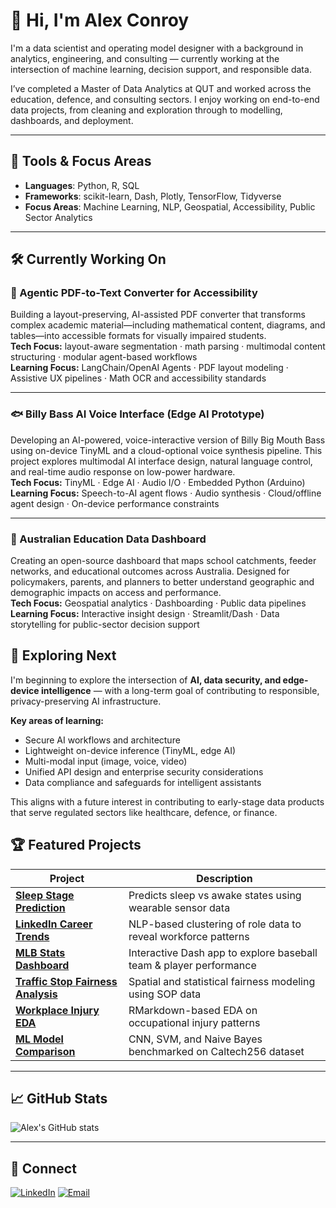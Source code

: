# 👋 Hi, I'm Alex Conroy

I'm a data scientist and operating model designer with a background in analytics, engineering, and consulting — currently working at the intersection of machine learning, decision support, and responsible data.

I’ve completed a Master of Data Analytics at QUT and worked across the education, defence, and consulting sectors. I enjoy working on end-to-end data projects, from cleaning and exploration through to modelling, dashboards, and deployment.

---

## 🧠 Tools & Focus Areas

- **Languages**: Python, R, SQL  
- **Frameworks**: scikit-learn, Dash, Plotly, TensorFlow, Tidyverse  
- **Focus Areas**: Machine Learning, NLP, Geospatial, Accessibility, Public Sector Analytics  

---

## 🛠️ Currently Working On

### 🧩 Agentic PDF-to-Text Converter for Accessibility  
Building a layout-preserving, AI-assisted PDF converter that transforms complex academic material—including mathematical content, diagrams, and tables—into accessible formats for visually impaired students.  
**Tech Focus:** layout-aware segmentation · math parsing · multimodal content structuring · modular agent-based workflows  
**Learning Focus:** LangChain/OpenAI Agents · PDF layout modeling · Assistive UX pipelines · Math OCR and accessibility standards

---

### 🐟 Billy Bass AI Voice Interface (Edge AI Prototype)  
Developing an AI-powered, voice-interactive version of Billy Big Mouth Bass using on-device TinyML and a cloud-optional voice synthesis pipeline. This project explores multimodal AI interface design, natural language control, and real-time audio response on low-power hardware.  
**Tech Focus:** TinyML · Edge AI · Audio I/O · Embedded Python (Arduino)  
**Learning Focus:** Speech-to-AI agent flows · Audio synthesis · Cloud/offline agent design · On-device performance constraints

---

### 🏫 Australian Education Data Dashboard  
Creating an open-source dashboard that maps school catchments, feeder networks, and educational outcomes across Australia. Designed for policymakers, parents, and planners to better understand geographic and demographic impacts on access and performance.  
**Tech Focus:** Geospatial analytics · Dashboarding · Public data pipelines  
**Learning Focus:** Interactive insight design · Streamlit/Dash · Data storytelling for public-sector decision support


## 🔎 Exploring Next

I'm beginning to explore the intersection of **AI, data security, and edge-device intelligence** — with a long-term goal of contributing to responsible, privacy-preserving AI infrastructure.

**Key areas of learning:**
- Secure AI workflows and architecture  
- Lightweight on-device inference (TinyML, edge AI)  
- Multi-modal input (image, voice, video)  
- Unified API design and enterprise security considerations  
- Data compliance and safeguards for intelligent assistants

This aligns with a future interest in contributing to early-stage data products that serve regulated sectors like healthcare, defence, or finance.



## 🏆 Featured Projects

| Project | Description |
|--------|-------------|
| [**Sleep Stage Prediction**](https://github.com/Alex-J-Conroy/sleep-stage-prediction) | Predicts sleep vs awake states using wearable sensor data |
| [**LinkedIn Career Trends**](https://github.com/Alex-J-Conroy/linkedin-nlp-career-trends) | NLP-based clustering of role data to reveal workforce patterns |
| [**MLB Stats Dashboard**](https://github.com/Alex-J-Conroy/mlb-dashboard) | Interactive Dash app to explore baseball team & player performance |
| [**Traffic Stop Fairness Analysis**](https://github.com/Alex-J-Conroy/us-traffic-stop-analysis) | Spatial and statistical fairness modeling using SOP data |
| [**Workplace Injury EDA**](https://github.com/Alex-J-Conroy/workplace-injury-analysis) | RMarkdown-based EDA on occupational injury patterns |
| [**ML Model Comparison**](https://github.com/Alex-J-Conroy/comparison-of-ML-approaches) | CNN, SVM, and Naive Bayes benchmarked on Caltech256 dataset |

---

## 📈 GitHub Stats

![Alex's GitHub stats](https://github-readme-stats.vercel.app/api?username=Alex-J-Conroy&show_icons=true&theme=default)

---

## 🔗 Connect

[![LinkedIn](https://img.shields.io/badge/-LinkedIn-0077B5?style=flat&logo=linkedin)](https://www.linkedin.com/in/alex-j-conroy/)
[![Email](https://img.shields.io/badge/-Email-D14836?style=flat&logo=gmail&logoColor=white)](mailto:alex.j.conroy@gmail.com)

